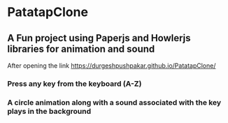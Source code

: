# PatatapClone
## A Fun project using Paperjs and Howlerjs libraries for animation and sound
After opening the link https://durgeshpushpakar.github.io/PatatapClone/
### Press any key from the keyboard (A-Z)
### A circle animation along with a sound associated with the key plays in the background

